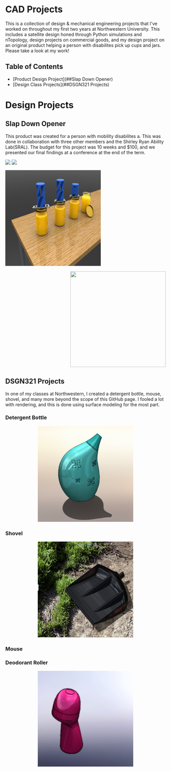 # CAD Projects

This is a collection of design & mechanical engineering projects that I've worked on throughout my first two years at Northwestern University. This includes a satellite design honed through Python simulations and nTopology, design projects on commercial goods, and my design project on an original product helping a person with disabilites pick up cups and jars. Please take a look at my work!

## Table of Contents

- [Product Design Project](##Slap Down Opener)
- [Design Class Projects](##DSGN321 Projects)


# Design Projects

## Slap Down Opener

This product was created for a person with mobility disabilites a. This was done in collaboration with three other members and the Shirley Ryan Ability Lab(SRAL). The budget for this project was 10 weeks and $100, and we presented our final findings at a conference at the end of the term. 

![]("https://github.com/oscardepp/CADProjects/blob/main/images/HighResTable%20Render.JPG") ![]("https://github.com/oscardepp/CADProjects/blob/main/images/6.JPG")


<p align="left">
  <img src="https://github.com/oscardepp/CADProjects/blob/main/images/HighResTable%20Render.JPG"  width="300" height="300" / >
</p>

<p align="right">
  <img src="https://github.com/oscardepp/CADProjects/blob/main/images/6.JPG"  width="300" height="300" / >
</p>

## DSGN321 Projects

In one of my classes at Northwestern, I created a detergent bottle, mouse, shovel, and many more beyond the scope of this GitHub page. I fooled a lot with rendering, and this is done using surface modeling for the most part. 

### Detergent Bottle

<p align="center">
  <img src= "https://github.com/oscardepp/CADProjects/blob/main/images/detbottle.png"  width="300" height="300" / >
</p>

### Shovel

<p align="center">
  <img src="https://github.com/oscardepp/CADProjects/blob/main/images/shovel.png"  width="300" height="300" / >
</p>

### Mouse

### Deodorant Roller

<p align="center">
  <img src="https://github.com/oscardepp/CADProjects/blob/main/images/deoroller.png"  width="300" height="300" / >
</p>
